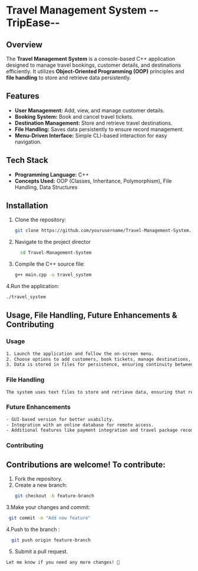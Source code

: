 # Travel Management System  --TripEase--

## Overview
The **Travel Management System** is a console-based C++ application designed to manage travel bookings, customer details, and destinations efficiently. It utilizes **Object-Oriented Programming (OOP)** principles and **file handling** to store and retrieve data persistently.

## Features
- **User Management:** Add, view, and manage customer details.
- **Booking System:** Book and cancel travel tickets.
- **Destination Management:** Store and retrieve travel destinations.
- **File Handling:** Saves data persistently to ensure record management.
- **Menu-Driven Interface:** Simple CLI-based interaction for easy navigation.

## Tech Stack
- **Programming Language:** C++
- **Concepts Used:** OOP (Classes, Inheritance, Polymorphism), File Handling, Data Structures

## Installation
1. Clone the repository:
   ```sh
   git clone https://github.com/yourusername/Travel-Management-System.git


2. Navigate to the project director
   ```bash
     cd Travel-Management-System
   ```

3. Compile the C++ source file:
   ```bash
   g++ main.cpp -o travel_system
   ```

4.Run the application:
   ```bash
   ./travel_system
   ```

## Usage, File Handling, Future Enhancements & Contributing

### Usage
```bash
1. Launch the application and follow the on-screen menu.
2. Choose options to add customers, book tickets, manage destinations, and view records.
3. Data is stored in files for persistence, ensuring continuity between sessions.
```

### File Handling
```bash
The system uses text files to store and retrieve data, ensuring that records are maintained even after the application is closed.
```

### Future Enhancements
```bash
- GUI-based version for better usability.
- Integration with an online database for remote access.
- Additional features like payment integration and travel package recommendations.
```

### Contributing
## Contributions are welcome! To contribute:
1. Fork the repository.
2. Create a new branch:
   ```sh
   git checkout -b feature-branch
   ```

3.Make your changes and commit:
  ```bash
   git commit -m "Add new feature"

  ```

4.Push to the branch :
```bash
  git push origin feature-branch
```

5. Submit a pull request.
```bash
Let me know if you need any more changes! 🚀
```



